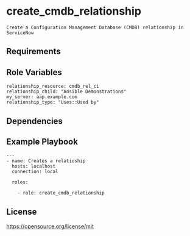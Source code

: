 create_cmdb_relationship
=========
```
Create a Configuration Management Database (CMDB) relationship in ServiceNow
```
Requirements
------------

Role Variables
--------------
```
relationship_resource: cmdb_rel_ci
relationship_child: "Ansible Demonstrations"
my_server: aap.example.com
relationship_type: "Uses::Used by"

```
Dependencies
------------

Example Playbook
----------------
```
---
- name: Creates a relatioship
  hosts: localhost
  connection: local

  roles:

    - role: create_cmdb_relationship
```
License
-------

https://opensource.org/license/mit
